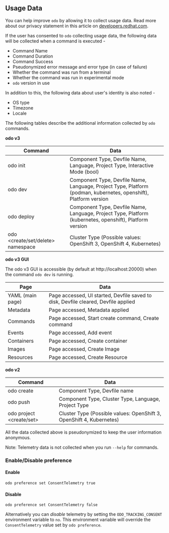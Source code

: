 Usage Data
---

You can help improve `odo` by allowing it to collect usage data.
Read more about our privacy statement in this article on [developers.redhat.com](https://developers.redhat.com/article/tool-data-collection).

If the user has consented to `odo` collecting usage data, the following data will be collected when a command is executed -

* Command Name
* Command Duration
* Command Success
* Pseudonymized error message and error type (in case of failure)
* Whether the command was run from a terminal
* Whether the command was run in experimental mode
* `odo` version in use

In addition to this, the following data about user's identity is also noted - 
* OS type
* Timezone
* Locale

The following tables describe the additional information collected by `odo` commands.

**odo v3**

| Command                           | Data                                                                                                            |
|-----------------------------------|-----------------------------------------------------------------------------------------------------------------|
| odo init                          | Component Type, Devfile Name, Language, Project Type, Interactive Mode (bool)                                   |
| odo dev                           | Component Type, Devfile Name, Language, Project Type, Platform (podman, kubernetes, openshift), Platform version|
| odo deploy                        | Component Type, Devfile Name, Language, Project Type, Platform (kubernetes, openshift), Platform version        |
| odo <create/set/delete> namespace | Cluster Type (Possible values: OpenShift 3, OpenShift 4, Kubernetes)                                            |

**odo v3 GUI**

The odo v3 GUI is accessible (by default at http://localhost:20000) when the command `odo dev` is running.

| Page                 | Data
|----------------------|-------------------------
| YAML (main page)     | Page accessed, UI started, Devfile saved to disk, Devfile cleared, Devfile applied |
| Metadata             | Page accessed, Metadata applied |
| Commands             | Page accessed, Start create command, Create command |
| Events               | Page accessed, Add event |
| Containers           | Page accessed, Create container |
| Images               | Page accessed, Create Image |
| Resources            | Page accessed, Create Resource |

**odo v2**

| Command                  | Data                                                                 |
|--------------------------|----------------------------------------------------------------------|
| odo create               | Component Type, Devfile name                                         |
| odo push                 | Component Type, Cluster Type, Language, Project Type                 |
| odo project <create/set> | Cluster Type (Possible values: OpenShift 3, OpenShift 4, Kubernetes) |


All the data collected above is pseudonymized to keep the user information anonymous.

Note: Telemetry data is not collected when you run `--help` for commands.

###  Enable/Disable preference

#### Enable
`odo preference set ConsentTelemetry true`

#### Disable
`odo preference set ConsentTelemetry false`

Alternatively you can _disable_ telemetry by setting the `ODO_TRACKING_CONSENT` environment variable to `no`.
This environment variable will override the `ConsentTelemetry` value set by `odo preference`.

